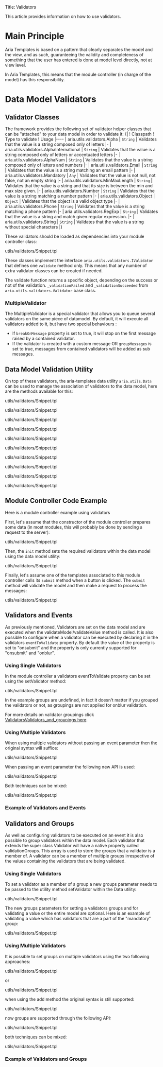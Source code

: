 Title: Validators


This article provides information on how to use validators. 

# Main Principle

Aria Templates is based on a pattern that clearly separates the model and the view, and as such, guaranteeing the validity and completeness of something that the user has entered is done at model level directly, not at view level.

In Aria Templates, this means that the module controller (in charge of the model) has this responsibility.

# Data Model Validators

## Validator Classes

The framework provides the following set of validator helper classes that can be "attached" to your data model in order to validate it:
{|
! Classpath
! Type to validate
! Usage
|----
| aria.utils.validators.Alpha
| <code>String</code>
| Validates that the value is a string composed only of letters
|-
| aria.utils.validators.AlphaInternational
| <code>String</code>
| Validates that the value is a string composed only of letters or accentuated letters
|-
| aria.utils.validators.AlphaNum
| <code>String</code>
| Validates that the value is a string composed only of letters and numbers
|-
| aria.utils.validators.Email
| <code>String</code>
| Validates that the value is a string matching an email pattern
|-
| aria.utils.validators.Mandatory
| <code>Any</code>
| Validates that the value is not null, not false, not an empty string
|-
| aria.utils.validators.MinMaxLength
| <code>String</code>
| Validates that the value is a string and that its size is between the min and max size given.
|-
| aria.utils.validators.Number
| <code>String</code>
| Validates that the value is a string matching a number pattern
|-
| aria.utils.validators.Object
| <code>Object</code>
| Validates that the object is a valid object type
|-
| aria.utils.validators.Phone
| <code>String</code>
| Validates that the value is a string matching a phone pattern
|-
| aria.utils.validators.RegExp
| <code>String</code>
| Validates that the value is a string and match given regular expression.
|-
| aria.utils.validators.String
| <code>String</code>
| Validates that the value is a string without special characters
|}

These validators should be loaded as dependencies into your module controller class:

<srcinclude tag="dependencies" lang="AT" outdent="true">utils/validators/Snippet.tpl</srcinclude>
 
These classes implement the interface <code>aria.utils.validators.IValidator</code> that defines one <code>validate</code> method only. This means that any number of extra validator classes can be created if needed.

The validate function returns a specific object, depending on the success or not of the validation. <code>_validationFailed</code> and <code>_validationSucceeded</code> from <code>aria.utils.validators.Validator</code> base class.

### MultipleValidator

The MultipleValidator is a special validator that allows you to queue several validators on the same piece of datamodel. By default, it will execute all validators added to it, but have two special behaviours :

* If <code>breakOnMessage</code> property is set to true, it will stop on the first message raised by a contained validator.
* If the validator is created with a custom message OR <code>groupMessages</code> is set to true, messages from contained validators will be added as sub messages.

## Data Model Validation Utility

On top of these validators, the aria-templates data utility <code>aria.utils.Data</code> can be used to manage the association of validators to the data model, here are the methods available for this:  
 
<srcinclude tag="getvalidator" lang="AT" outdent="true">utils/validators/Snippet.tpl</srcinclude>

<srcinclude tag="setvalidator" lang="AT" outdent="true">utils/validators/Snippet.tpl</srcinclude>

<srcinclude tag="validatevalue" lang="AT" outdent="true">utils/validators/Snippet.tpl</srcinclude>

<srcinclude tag="validatemodel" lang="AT" outdent="true">utils/validators/Snippet.tpl</srcinclude>

<srcinclude tag="processmessages" lang="AT" outdent="true">utils/validators/Snippet.tpl</srcinclude>

<srcinclude tag="createmessage" lang="AT" outdent="true">utils/validators/Snippet.tpl</srcinclude>

<srcinclude tag="addmessage" lang="AT" outdent="true">utils/validators/Snippet.tpl</srcinclude>

<srcinclude tag="getframeworkmessage" lang="AT" outdent="true">utils/validators/Snippet.tpl</srcinclude>

<srcinclude tag="unsetvalidator" lang="AT" outdent="true">utils/validators/Snippet.tpl</srcinclude>

<srcinclude tag="checkgroup" lang="AT" outdent="true">utils/validators/Snippet.tpl</srcinclude>

## Module Controller Code Example

Here is a module controller example using validators 

<sample sample="utils/validators/basic" />

First, let's assume that the constructor of the module controller prepares some data (in most modules, this will probably be done by sending a request to the server):

<srcinclude tag="constructor" lang="AT" outdent="true">utils/validators/Snippet.tpl</srcinclude>

Then, the <code>init</code> method sets the required validators within the data model using the data model utility:

<srcinclude tag="init" lang="AT" outdent="true">utils/validators/Snippet.tpl</srcinclude> 

Finally, let's assume one of the templates associated to this module controller calls its <code>submit</code> method when a button is clicked. The <code>submit</code> method will validate the model and then make a request to process the messages:

<srcinclude tag="submit" lang="AT" outdent="true">utils/validators/Snippet.tpl</srcinclude>

## Validators and Events

As previously mentioned, Validators are set on the data model and are executed when the validateModel/validateValue method is called.  It is also possible to configure when a validator can be executed by declaring it in the validators <code>eventToValidate</code> property.  By default the value of the property is set to "onsubmit" and the property is only currently supported for "onsubmit" and "onblur".

### Using Single Validators

In the module controller a validators eventToValidate property can be set using the setValidator method: 

<srcinclude tag="eventsSingle" lang="AT" outdent="true">utils/validators/Snippet.tpl</srcinclude>

In the example groups are undefined, in fact it doesn't matter if you grouped the validators or not, as groupings are not applied for onblur validation.

For more details on validator groupings click [ValidatorsValidators_and_groupings here](Validators#Validators_and_groupings_here).

### Using Multiple Validators

When using multiple validators without passing an event parameter then the original syntax will suffice: 

<srcinclude tag="eventsMultiple1" lang="AT" outdent="true">utils/validators/Snippet.tpl</srcinclude>

When passing an event parameter the following new API is used:

<srcinclude tag="eventsMultiple2" lang="AT" outdent="true">utils/validators/Snippet.tpl</srcinclude>

Both techniques can be mixed:

<srcinclude tag="eventsMultiple3" lang="AT" outdent="true">utils/validators/Snippet.tpl</srcinclude>

### Example of Validators and Events

<sample sample="utils/validators/event" />

## Validators and Groups

As well as configuring validators to be executed on an event it is also possible to group validators within the data model.  Each validator that extends the super class Validator will have a native property called validationGroups.  This array is used to store the groups that a validator is a member of.  A validator can be a member of multiple groups irrespective of the values containing the validators that are being validated.

### Using Single Validators

To set a validator as a member of a group a new groups parameter needs to be passed to the utility method setValidator within the Data utility:

<srcinclude tag="groupsSingle1" lang="AT" outdent="true">utils/validators/Snippet.tpl</srcinclude>

The new groups parameters for setting a validators groups and for validating a value or the entire model are optional.  Here is an example of validating a value which has validators that are a part of the "mandatory" group:

<srcinclude tag="groupsSingle2" lang="AT" outdent="true">utils/validators/Snippet.tpl</srcinclude>

### Using Multiple Validators

It is possible to set groups on multiple validators using the two following approaches: 

<srcinclude tag="groupsMultiple1" lang="AT" outdent="true">utils/validators/Snippet.tpl</srcinclude>

or

<srcinclude tag="groupsMultiple2" lang="AT" outdent="true">utils/validators/Snippet.tpl</srcinclude>

when using the add method the original syntax is still supported: 

<srcinclude tag="groupsMultiple3" lang="AT" outdent="true">utils/validators/Snippet.tpl</srcinclude>

now groups are supported through the following API: 

<srcinclude tag="groupsMultiple4" lang="AT" outdent="true">utils/validators/Snippet.tpl</srcinclude>

both techniques can be mixed: 

<srcinclude tag="groupsMultiple5" lang="AT" outdent="true">utils/validators/Snippet.tpl</srcinclude>

### Example of Validators and Groups

<sample sample="utils/validators/group" />